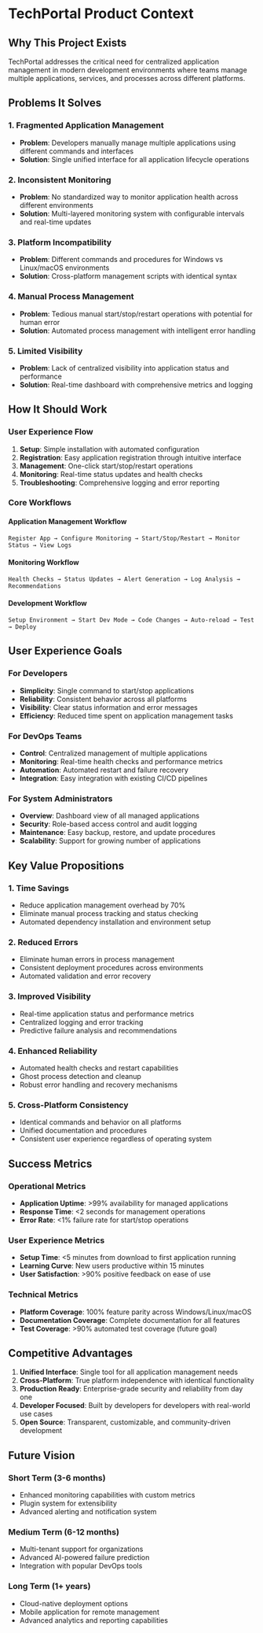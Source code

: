 # TechPortal Product Context

## Why This Project Exists

TechPortal addresses the critical need for centralized application management in modern development environments where teams manage multiple applications, services, and processes across different platforms.

## Problems It Solves

### 1. **Fragmented Application Management**
- **Problem**: Developers manually manage multiple applications using different commands and interfaces
- **Solution**: Single unified interface for all application lifecycle operations

### 2. **Inconsistent Monitoring**
- **Problem**: No standardized way to monitor application health across different environments
- **Solution**: Multi-layered monitoring system with configurable intervals and real-time updates

### 3. **Platform Incompatibility**
- **Problem**: Different commands and procedures for Windows vs Linux/macOS environments
- **Solution**: Cross-platform management scripts with identical syntax

### 4. **Manual Process Management**
- **Problem**: Tedious manual start/stop/restart operations with potential for human error
- **Solution**: Automated process management with intelligent error handling

### 5. **Limited Visibility**
- **Problem**: Lack of centralized visibility into application status and performance
- **Solution**: Real-time dashboard with comprehensive metrics and logging

## How It Should Work

### User Experience Flow

1. **Setup**: Simple installation with automated configuration
2. **Registration**: Easy application registration through intuitive interface
3. **Management**: One-click start/stop/restart operations
4. **Monitoring**: Real-time status updates and health checks
5. **Troubleshooting**: Comprehensive logging and error reporting

### Core Workflows

#### Application Management Workflow
```
Register App → Configure Monitoring → Start/Stop/Restart → Monitor Status → View Logs
```

#### Monitoring Workflow
```
Health Checks → Status Updates → Alert Generation → Log Analysis → Recommendations
```

#### Development Workflow
```
Setup Environment → Start Dev Mode → Code Changes → Auto-reload → Test → Deploy
```

## User Experience Goals

### For Developers
- **Simplicity**: Single command to start/stop applications
- **Reliability**: Consistent behavior across all platforms
- **Visibility**: Clear status information and error messages
- **Efficiency**: Reduced time spent on application management tasks

### For DevOps Teams
- **Control**: Centralized management of multiple applications
- **Monitoring**: Real-time health checks and performance metrics
- **Automation**: Automated restart and failure recovery
- **Integration**: Easy integration with existing CI/CD pipelines

### For System Administrators
- **Overview**: Dashboard view of all managed applications
- **Security**: Role-based access control and audit logging
- **Maintenance**: Easy backup, restore, and update procedures
- **Scalability**: Support for growing number of applications

## Key Value Propositions

### 1. **Time Savings**
- Reduce application management overhead by 70%
- Eliminate manual process tracking and status checking
- Automated dependency installation and environment setup

### 2. **Reduced Errors**
- Eliminate human errors in process management
- Consistent deployment procedures across environments
- Automated validation and error recovery

### 3. **Improved Visibility**
- Real-time application status and performance metrics
- Centralized logging and error tracking
- Predictive failure analysis and recommendations

### 4. **Enhanced Reliability**
- Automated health checks and restart capabilities
- Ghost process detection and cleanup
- Robust error handling and recovery mechanisms

### 5. **Cross-Platform Consistency**
- Identical commands and behavior on all platforms
- Unified documentation and procedures
- Consistent user experience regardless of operating system

## Success Metrics

### Operational Metrics
- **Application Uptime**: >99% availability for managed applications
- **Response Time**: <2 seconds for management operations
- **Error Rate**: <1% failure rate for start/stop operations

### User Experience Metrics
- **Setup Time**: <5 minutes from download to first application running
- **Learning Curve**: New users productive within 15 minutes
- **User Satisfaction**: >90% positive feedback on ease of use

### Technical Metrics
- **Platform Coverage**: 100% feature parity across Windows/Linux/macOS
- **Documentation Coverage**: Complete documentation for all features
- **Test Coverage**: >90% automated test coverage (future goal)

## Competitive Advantages

1. **Unified Interface**: Single tool for all application management needs
2. **Cross-Platform**: True platform independence with identical functionality
3. **Production Ready**: Enterprise-grade security and reliability from day one
4. **Developer Focused**: Built by developers for developers with real-world use cases
5. **Open Source**: Transparent, customizable, and community-driven development

## Future Vision

### Short Term (3-6 months)
- Enhanced monitoring capabilities with custom metrics
- Plugin system for extensibility
- Advanced alerting and notification system

### Medium Term (6-12 months)
- Multi-tenant support for organizations
- Advanced AI-powered failure prediction
- Integration with popular DevOps tools

### Long Term (1+ years)
- Cloud-native deployment options
- Mobile application for remote management
- Advanced analytics and reporting capabilities
